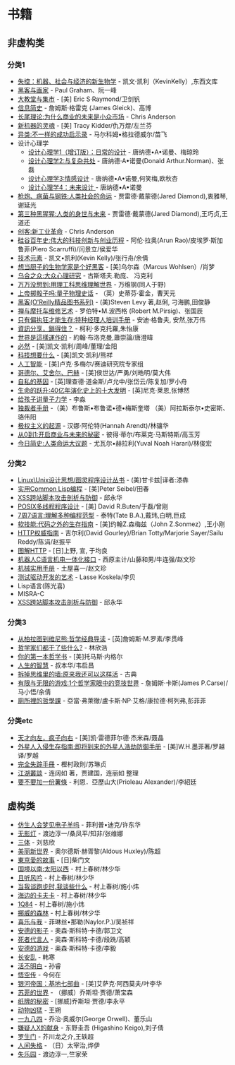 # 书籍

## 非虚构类

### 分类1

* [失控：机器、社会与经济的新生物学](https://book.douban.com/subject/5375620/) - 凯文·凯利（KevinKelly）,东西文库
* [黑客与画家](https://book.douban.com/subject/6021440/) - Paul Graham、阮一峰
* [大教堂与集市](https://book.douban.com/subject/25881855/) - [美] Eric S·Raymond/卫剑钒
* [信息简史](https://book.douban.com/subject/25752043/) - 詹姆斯·格雷克 (James Gleick)、高博
* [长尾理论:为什么商业的未来是小众市场](https://www.amazon.cn/dp/B01429M426) - Chris Anderson
* [新机器的灵魂](https://book.douban.com/subject/2285903/) - [美] Tracy Kidder/仇万煜/左兰芬 
* [异类:不一样的成功启示录](https://www.amazon.cn/dp/B00JD436FA) - 马尔科姆•格拉德威尔/苗飞
* 设计心理学
  * [设计心理学1（增订版）：日常的设计](https://book.douban.com/subject/26102860/) - 唐纳德•A•诺曼、梅琼玲
  * [设计心理学2:与复杂共处](https://book.douban.com/subject/26424608/) - 唐纳德‧A•诺曼(Donald Arthur.Norman)、张磊
  * [设计心理学3:情感设计](https://book.douban.com/subject/26424688/) - 唐纳德•A•诺曼,何笑梅,欧秋杏
  * [设计心理学4：未来设计 ](https://book.douban.com/subject/26647363/)- 唐纳德•A•诺曼
* [枪炮、病菌与钢铁:人类社会的命运](https://book.douban.com/subject/1813841/) - 贾雷德·戴蒙德(Jared Diamond),衷雅琴,谢延光
* [第三种黑猩猩:人类的身世与未来](https://book.douban.com/subject/10607615/) - 贾雷德·戴蒙德(Jared Diamond),王巧贞,王道还
* [创客:新工业革命](https://www.amazon.cn/dp/B00ZQD47GY) - Chris Anderson
* [硅谷百年史:伟大的科技创新与创业历程](https://www.amazon.cn/dp/B00J8Q8P4K) - 阿伦·拉奥(Arun Rao)/皮埃罗·斯加鲁菲(Piero Scarruffi)/闫景立/侯爱华
* [技术元素](https://www.amazon.cn/dp/B007UWX814) - 凯文•凯利(Kevin Kelly)/张行舟/余倩
* [想当厨子的生物学家是个好黑客](https://www.amazon.cn/dp/B01N0ZGEV9) - [美]乌尔森（Marcus Wohlsen）/肖梦
* [乌合之众:大众心理研究](https://book.douban.com/subject/1012611/) - 古斯塔夫.勒庞、 冯克利
* [万万没想到:用理工科思维理解世界](https://book.douban.com/subject/25986341/) - 万维钢(同人于野)
* [上帝掷骰子吗:量子物理史话](https://book.douban.com/subject/1467022/) - （英）史蒂芬·霍金，曹天元
* [黑客(O'Reilly精品图书系列)](https://book.douban.com/subject/6860890/) - (美)Steven Levy 著,赵俐, 刁海鹏,田俊静
* [禅与摩托车维修艺术](https://book.douban.com/subject/6811366/) - 罗伯特•M.波西格 (Robert M.Pirsig)、张国辰
* [只有偏执狂才能生存:特种经理人培训手册](https://book.douban.com/subject/1002474/) - 安迪·格鲁夫, 安然,张万伟
* [資訊分享，鎖得住？](https://book.douban.com/subject/30229898/) - 柯利‧多克托羅,朱怡康
* [世界是這樣運作的](https://book.douban.com/subject/26393793/) - 約翰‧布洛克曼,蕭崇論/唐澄暐
* [必然](https://book.douban.com/subject/26658379/) - [美]凯文·凯利/周峰/董理/金阳
* [科技想要什么](https://book.douban.com/subject/6965746/) - [美]凯文·凯利/熊祥
* [人工智能](https://www.amazon.cn/dp/B01N950G9Q) - [美]卢克·多梅尔/赛迪研究院专家组
* [哥德尔、艾舍尔、巴赫](https://book.douban.com/subject/1291204/) - [美]侯世达/严勇/刘皓明/莫大伟
* [自私的基因](https://www.amazon.cn/dp/B008MIGAI8/) - [英]理查德·道金斯/卢允中/张岱云/陈复加/罗小舟
* [生命的跃升:40亿年演化史上的十大发明](https://www.amazon.cn/dp/B018R4Z0J6/) - [英]尼克·莱恩,张博然
* [给孩子讲量子力学](https://www.amazon.cn/dp/B01NANJEPL) - 李淼
* [独裁者手册](https://www.amazon.cn/dp/B07B64T6VX/) -（美）布鲁斯•布鲁诺•德•梅斯奎塔 （美）阿拉斯泰尔•史密斯、骆伟阳
* [极权主义的起源](https://www.amazon.cn/dp/B00QI657PI) - 汉娜·阿伦特(Hannah Arendt)/林骧华
* [从0到1:开启商业与未来的秘密](https://www.amazon.cn/dp/B00RWP6BOU) - 彼得·蒂尔/布莱克·马斯特斯/高玉芳
* [今日简史:人类命运大议题](https://www.amazon.cn/dp/B07FJKSKT4) - 尤瓦尔•赫拉利(Yuval Noah Harari)/林俊宏


### 分类2

* [Linux\Unix设计思想/图灵程序设计丛书](https://book.douban.com/subject/7564417/) - (美)甘卡兹|译者:漆犇
* [实用Common Lisp编程](https://book.douban.com/subject/6859720/) - [美]Peter Seibel/田春
* [XSS跨站脚本攻击剖析与防御](https://www.amazon.cn/dp/B00EOWFXZC) - 邱永华
* [POSIX多线程程序设计](https://book.douban.com/subject/1236825/) - [美] David R.Buten/于磊/曾刚
* [7周7语言:理解多种编程范型](https://www.amazon.cn/dp/B00ALPRM3M) - 泰特(Tate B.A.),戴玮,白明,巨成
* [软技能:代码之外的生存指南](https://book.douban.com/subject/26835090/) - [美]约翰Z.森梅兹（John Z.Sonmez）,王小刚
* [HTTP权威指南](https://www.amazon.cn/dp/B008XFDQ14) - 吉尔利(David Gourley)/Brian Totty/Marjorie Sayer/Sailu Reddy/陈涓/赵振平
* [图解HTTP](https://book.douban.com/subject/25863515/) - [日]上野, 宣, 于均良
* [机器人C语言机电一体化接口](https://www.amazon.cn/dp/B00116BKHO) - 西原主计/山藤和男/牛连强/赵文珍
* [机械实用手册](https://www.amazon.cn/dp/B0011ACENO) - 土屋喜一/赵文珍 
* [测试驱动开发的艺术](https://www.amazon.cn/dp/B00IOAM6UK) - Lasse Koskela/李贝
* Lisp语言(陈光喜)
* MISRA-C
* [XSS跨站脚本攻击剖析与防御](https://www.amazon.cn/dp/B00EOWFXZC) - 邱永华

### 分类3

* [从柏拉图到维尼熊:哲学经典导读](https://www.amazon.cn/dp/B071HT3QN7) - [英]詹姆斯·M.罗素/李贯峰
* [哲学家们都干了些什么?](https://www.amazon.cn/dp/B0123MCPXM) - 林欣浩
* [你的第一本哲学书](https://www.amazon.cn/dp/B01M7219PX) - [美]托马斯·内格尔
* [人生的智慧](https://www.amazon.cn/dp/B0171AG5GO) - 叔本华/韦启昌
* [拆掉思维里的墙:原来我还可以这样活](https://www.amazon.cn/dp/B01FFFS7KY/) - 古典
* [有限与无限的游戏:1个哲学家眼中的竞技世界](https://www.amazon.cn/dp/B00FRN0YF6) - 詹姆斯·卡斯(James P.Carse)/马小悟/余倩
* [廁所裡的哲學課](https://book.douban.com/subject/27159269/) - 亞當‧弗萊徹/盧卡斯‧NP‧艾格/康拉德‧柯列弗,彭菲菲


### 分类etc

* [天才向左，疯子向右](https://www.amazon.cn/dp/B06XSM5GBW) - [美]凯·雷德菲尔德·杰米森/聂晶
* [外星人入侵生存指南:即将到来的外星人浩劫防御手册](https://www.amazon.cn/dp/B00KXOZAMQ) - [美]W.H.墨菲著/罗越译/罗越
* [完全失踪手冊](https://book.douban.com/subject/3072831/) - 樫村政則/苏琳贞
* [江湖叢談](https://www.amazon.cn/dp/9573269236) - 连阔如 著，贾建国，连丽如 整理
* [要不要加一份薯條](https://book.douban.com/subject/4060118/) - 利恩．亞歷山大(Prioleau Alexander)/李紹廷 


## 虚构类

* [仿生人会梦见电子羊吗](https://www.amazon.cn/dp/B00F0F3RM8) - 菲利普•迪克/许东华
* [无影灯](https://www.amazon.cn/dp/B001T4ZBXW) - 渡边淳一/桑凤平/知非/张维娜
* [三体](https://www.amazon.cn/dp/B00OB3SNMY) - 刘慈欣
* [美丽新世界](https://www.amazon.cn/dp/B072ZLN5CK) - 奥尔德斯·赫胥黎(Aldous Huxley)/陈超
* [東京愛的故事](https://book.douban.com/subject/1776127/) - [日]柴门文
* [国境以南:太阳以西](https://www.amazon.cn/dp/B01IR5WBIS) - 村上春树/林少华
* [且听风吟](https://www.amazon.cn/dp/B06X1BB5JY) - 村上春树/林少华
* [当我谈跑步时,我谈些什么](https://www.amazon.cn/dp/B01449CGAO) - 村上春树/施小炜
* [海边的卡夫卡](https://www.amazon.cn/dp/B06ZZNYYWX) - 村上春树/林少华
* [1Q84](https://www.amazon.cn/dp/B004K6KKUU) - 村上春树/施小炜
* [挪威的森林](https://www.amazon.cn/dp/B00JLACTKY) - 村上春树/林少华
* [喜乐与我](https://www.amazon.cn/dp/B0055PTA0Q) - 菲琳丝•那勒(Naylor.P.)/吴祯祥
* [安德的影子](https://www.amazon.cn/dp/B01FLK9POK) - 奥森·斯科特·卡德/郭卫文
* [死者代言人](https://www.amazon.cn/dp/B01FLK9PX6) - 奥森·斯科特·卡德/段跣/高颖
* [安德的游戏](https://www.amazon.cn/dp/B01FLK9Q94) - 奥森·斯科特·卡德/李毅
* [长安乱](https://book.douban.com/subject/1049219/) - 韩寒
* [活不明白](https://book.douban.com/subject/3805694/) - 孙睿
* [悟空传](https://book.douban.com/subject/1485224/) - 今何在
* [银河帝国：基地七部曲](https://book.douban.com/subject/26389895/) - [美]艾萨克·阿西莫夫/叶李华
* [苏菲的世界](https://book.douban.com/subject/1045818/) - （挪威）乔斯坦·贾德/萧宝森
* [纸牌的秘密](https://book.douban.com/subject/2296687/) - [挪威]乔斯坦·贾德/李永平
* [动物凶猛](https://book.douban.com/subject/1143694/) - 王朔
* [一九八四](https://book.douban.com/subject/3815131/) - 乔治·奥威尔(George Orwell)、董乐山
* [嫌疑人X的献身](https://book.douban.com/subject/25924253/) - 东野圭吾 (Higashino Keigo),刘子倩
* [罗生门](https://book.douban.com/subject/3136271/) - 芥川龙之介,王轶超
* [人间失格](https://book.douban.com/subject/4011670/) - （日）太宰治,烨伊
* [失乐园](https://book.douban.com/subject/1008074/) - 渡边淳一,竺家荣